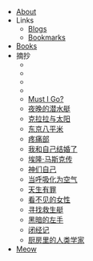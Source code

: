 <!-- docs/_sidebar.md -->

* [About](/)
* Links
    * [Blogs](links/blogs)
    * [Bookmarks](links/bookmarks)
* [Books](booklist)
* 摘抄
    * []()
    * []()
    * []()
    * []()
    * [Must I Go?](books/must-i-go.md)
    * [夜晚的潜水艇](books/night-submarine.md)
    * [克拉拉与太阳](books/klara-and-the-sun.md)
    * [东京八平米](books/tokyo8sqm.md)
    * [疼痛部](books/ttb.md)
    * [我和自己结婚了](books/i-married-me.md)
    * [埃隆·马斯克传](books/elon-musk.md)
    * [神们自己](books/god-themselves.md)
    * [当呼吸化为空气](books/when-breath-becomes-air.md)
    * [天生有罪](books/born-a-crime.md)
    * [看不见的女性](books/invisible-women.md)
    * [寻找救生艇](books/find-lifeboat.md)
    * [黑暗的左手](books/the-left-hand-of-darkness.md)
    * [闭经记](books/bjj.md)
    * [厨房里的人类学家](books/cfldrlxj.md)
* [Meow](meow)
